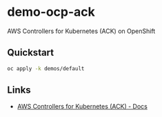 # demo-ocp-ack

AWS Controllers for Kubernetes (ACK) on OpenShift

## Quickstart

```sh
oc apply -k demos/default
```

## Links

- [AWS Controllers for Kubernetes (ACK) - Docs](https://aws-controllers-k8s.github.io/community/docs/community/overview/)
